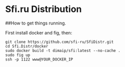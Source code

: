 Sfi.ru Distribution
========

##How to get things running.

First install docker and fig, then:

```
git clone https://github.com/sfi-ru/SfiDistr.git
cd Sfi.Distr/docker
sudo docker build -t dimaip/sfi:latest --no-cache .
sudo fig up
ssh -p 1122 www@YOUR_DOCKER_IP
```
